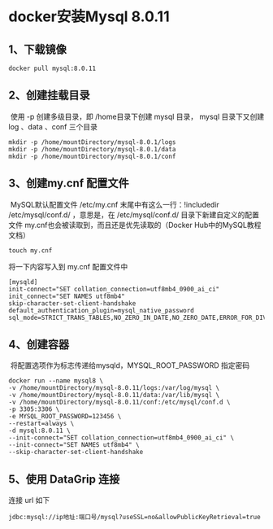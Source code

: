# docker安装Mysql 8.0.11

## 1、下载镜像

```shell
docker pull mysql:8.0.11
```

## 2、创建挂载目录

​	使用 -p 创建多级目录，即  /home目录下创建 mysql 目录， mysql 目录下又创建 log 、data 、conf 三个目录

```shell
mkdir -p /home/mountDirectory/mysql-8.0.1/logs
mkdir -p /home/mountDirectory/mysql-8.0.1/data
mkdir -p /home/mountDirectory/mysql-8.0.1/conf
```

## 3、创建my.cnf 配置文件

​	MySQL默认配置文件 /etc/my.cnf 末尾中有这么一行：!includedir /etc/mysql/conf.d/ ，意思是，在 /etc/mysql/conf.d/ 目录下新建自定义的配置文件 my.cnf也会被读取到，而且还是优先读取的（Docker Hub中的MySQL教程文档）

```shell
touch my.cnf
```

将一下内容写入到 my.cnf 配置文件中

```shell
[mysqld]
init-connect="SET collation_connection=utf8mb4_0900_ai_ci"
init_connect="SET NAMES utf8mb4"
skip-character-set-client-handshake
default_authentication_plugin=mysql_native_password
sql_mode=STRICT_TRANS_TABLES,NO_ZERO_IN_DATE,NO_ZERO_DATE,ERROR_FOR_DIVISION_BY_ZERO,NO_ENGINE_SUBSTITUTION
```

## 4、创建容器

​	将配置选项作为标志传递给mysqld，MYSQL_ROOT_PASSWORD 指定密码

```
docker run --name mysql8 \
-v /home/mountDirectory/mysql-8.0.11/logs:/var/log/mysql \
-v /home/mountDirectory/mysql-8.0.11/data:/var/lib/mysql \
-v /home/mountDirectory/mysql-8.0.11/conf:/etc/mysql/conf.d \
-p 3305:3306 \
-e MYSQL_ROOT_PASSWORD=123456 \
--restart=always \
-d mysql:8.0.11 \
--init-connect="SET collation_connection=utf8mb4_0900_ai_ci" \
--init-connect="SET NAMES utf8mb4" \
--skip-character-set-client-handshake
```

## 5、使用 DataGrip 连接

连接 url 如下

```mysql
jdbc:mysql://ip地址:端口号/mysql?useSSL=no&allowPublicKeyRetrieval=true
```

